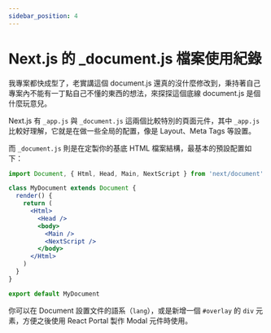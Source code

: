 ```yaml
---
sidebar_position: 4
---
```


# Next.js 的 \_document.js 檔案使用紀錄

我專案都快成型了，老實講這個 document.js 還真的沒什麼修改到，秉持著自己專案內不能有一丁點自己不懂的東西的想法，來探探這個底線 document.js 是個什麼玩意兒。

Next.js 有 `_app.js` 與 `_document.js` 這兩個比較特別的頁面元件，其中 `_app.js` 比較好理解，它就是在做一些全局的配置，像是 Layout、Meta Tags 等設置。

而 `_document.js` 則是在定製你的基底 HTML 檔案結構，最基本的預設配置如下：

```jsx
import Document, { Html, Head, Main, NextScript } from 'next/document'

class MyDocument extends Document {
  render() {
    return (
      <Html>
        <Head />
        <body>
          <Main />
          <NextScript />
        </body>
      </Html>
    )
  }
}

export default MyDocument
```

你可以在 Document 設置文件的語系（`lang`），或是新增一個 `#overlay` 的 `div` 元素，方便之後使用 React Portal 製作 Modal 元件時使用。
